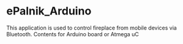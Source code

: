 # ePalnik_Arduino
This application is used to control fireplace from mobile devices via Bluetooth. Contents for Arduino board or Atmega uC
